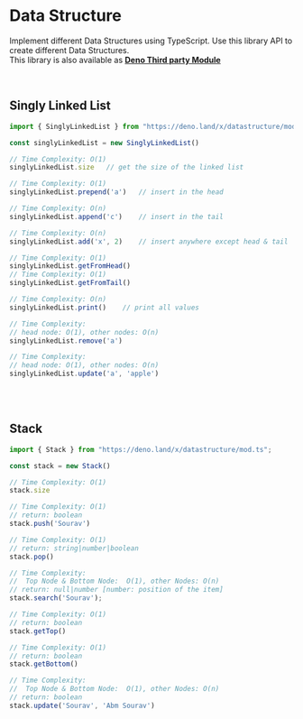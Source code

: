 # Data Structure

Implement different Data Structures using TypeScript.
Use this library API to create different Data Structures.
<br>
This library is also available as **[Deno Third party Module](https://deno.land/x/datastructure)**

<br>

## Singly Linked List
```ts
import { SinglyLinkedList } from "https://deno.land/x/datastructure/mod.ts";

const singlyLinkedList = new SinglyLinkedList()

// Time Complexity: O(1)
singlyLinkedList.size	// get the size of the linked list

// Time Complexity: O(1)
singlyLinkedList.prepend('a')	// insert in the head

// Time Complexity: O(n)
singlyLinkedList.append('c')	// insert in the tail

// Time Complexity: O(n)
singlyLinkedList.add('x', 2)	// insert anywhere except head & tail

// Time Complexity: O(1)
singlyLinkedList.getFromHead()
// Time Complexity: O(1)
singlyLinkedList.getFromTail()

// Time Complexity: O(n)
singlyLinkedList.print()	// print all values

// Time Complexity:
// head node: O(1), other nodes: O(n)
singlyLinkedList.remove('a')

// Time Complexity:
// head node: O(1), other nodes: O(n)
singlyLinkedList.update('a', 'apple')
```

<br>
<br>

## Stack
```ts
import { Stack } from "https://deno.land/x/datastructure/mod.ts";

const stack = new Stack()

// Time Complexity: O(1)
stack.size

// Time Complexity: O(1)
// return: boolean
stack.push('Sourav')

// Time Complexity: O(1)
// return: string|number|boolean
stack.pop()

// Time Complexity:
//	Top Node & Bottom Node:  O(1), other Nodes: O(n)
// return: null|number [number: position of the item]
stack.search('Sourav');

// Time Complexity: O(1)
// return: boolean
stack.getTop()

// Time Complexity: O(1)
// return: boolean
stack.getBottom()

// Time Complexity:
//	Top Node & Bottom Node:  O(1), other Nodes: O(n)
// return: boolean
stack.update('Sourav', 'Abm Sourav')
```
